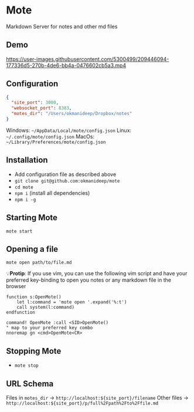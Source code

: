 # Mote
Markdown Server for notes and other md files

## Demo
https://user-images.githubusercontent.com/5300499/209446094-177336d5-270b-4de6-bb4a-0476602cb5a3.mp4

## Configuration
```json
{
  "site_port": 3000,
  "websocket_port": 8383,
  "motes_dir": "/Users/okmanideep/Dropbox/notes"
}
```
Windows: `~/AppData/Local/mote/config.json`
Linux: `~/.config/mote/config.json`
MacOs: `~/Library/Preferences/mote/config.json`

## Installation
* Add configuration file as described above
* `git clone git@github.com:okmanideep/mote`
* `cd mote`
* `npm i` (install all dependencies)
* `npm i -g`

## Starting Mote
`mote start`

## Opening a file
`mote open path/to/file.md`

💡**Protip**: 
If you use vim, you can use the following vim script and have your preferred key-binding to open you notes or any markdown file in the browser
```vim
function s:OpenMote()
    let l:command = 'mote open '.expand('%:t')
    call system(l:command)
endfunction

command! OpenMote :call <SID>OpenMote()
" map to your preferred key combo
nnoremap gn <cmd>OpenMote<CR>
```

## Stopping Mote
* `mote stop`

## URL Schema
Files in `motes_dir` -> `http://localhost:${site_port}/filename`
Other files -> `http://localhost:${site_port}/p/full%2Fpath%2Fto%2Ffile.md`

